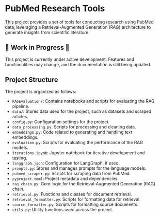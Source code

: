 # PubMed Research Tools

This project provides a set of tools for conducting research using PubMed data, leveraging a Retrieval-Augmented Generation (RAG) architecture to generate insights from scientific literature.

## 🚧 Work in Progress 🚧

This project is currently under active development. Features and functionalities may change, and the documentation is still being updated.

## Project Structure

The project is organized as follows:

- `RAGEvaluation/`: Contains notebooks and scripts for evaluating the RAG pipeline.
- `data/`: Stores data used for the project, such as datasets and scraped articles.
- `config.py`: Configuration settings for the project.
- `data_processing.py`: Scripts for processing and cleaning data.
- `embeddings.py`: Code related to generating and handling text embeddings.
- `evaluation.py`: Scripts for evaluating the performance of the RAG models.
- `iterations.ipynb`: Jupyter notebook for iterative development and testing.
- `langgraph.json`: Configuration for LangGraph, if used.
- `prompts.py`: Stores and manages prompts for the language models.
- `pubmed_scraper.py`: Scripts for scraping data from PubMed.
- `pyproject.toml`: Project metadata and dependencies.
- `rag_chain.py`: Core logic for the Retrieval-Augmented Generation (RAG) chain.
- `retrieval.py`: Functions and classes for document retrieval.
- `retrieval_formatter.py`: Scripts for formatting data for retrieval.
- `source_formatter.py`: Scripts for formatting source documents.
- `utils.py`: Utility functions used across the project.
